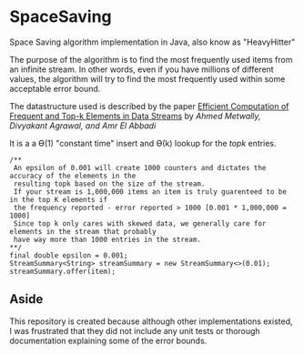 # SpaceSaving

Space Saving algorithm implementation in Java, also know as "HeavyHitter"

The purpose of the algorithm is to find the most frequently used items from an infinite stream.
In other words, even if you have millions of different values, the algorithm will try to find the most frequently used
within some acceptable error bound.

The datastructure used is described by the paper [Efficient Computation of Frequent and Top-k Elements in Data Streams](http://www.cse.ust.hk/~raywong/comp5331/References/EfficientComputationOfFrequentAndTop-kElementsInDataStreams.pdf)
by *Ahmed Metwally, Divyakant Agrawal, and Amr El Abbadi*

It is a a ϴ(1) "constant time" insert and  ϴ(k) lookup for the *topk* entries.

```
/**
 An epsilon of 0.001 will create 1000 counters and dictates the accuracy of the elements in the
 resulting topk based on the size of the stream.
 If your stream is 1,000,000 items an item is truly guarenteed to be in the top K elements if
 the frequency reported - error reported > 1000 [0.001 * 1,000,000 = 1000]
 Since top k only cares with skewed data, we generally care for elements in the stream that probably
 have way more than 1000 entries in the stream.
**/
final double epsilon = 0.001;
StreamSummary<String> streamSummary = new StreamSummary<>(0.01);
streamSummary.offer(item);
```

## Aside
This repository is created because although other implementations existed, I was frustrated that
they did not include any unit tests or thorough documentation explaining some of the error bounds.
